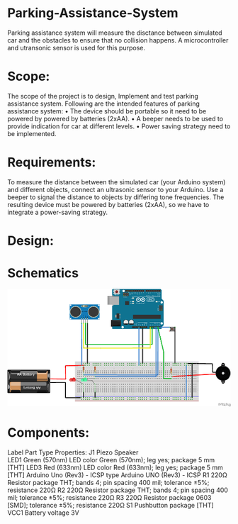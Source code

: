 # Parking-Assistance-System
Parking assistance system will measure the disctance between simulated car and the obstacles to ensure that no collision happens. A microcontroller and utransonic sensor is used for this purpose.

# Scope:
The scope of the project is to design, Implement and test parking assistance system. Following are the intended features of parking assistance system:
•	The device should be portable so it need to be powered by powered by batteries (2xAA). 
•	A beeper needs to be used to provide indication for car at different levels.
•	Power saving strategy need to be implemented. 

# Requirements:
To measure the distance between the simulated car (your Arduino system) and different objects, connect an ultrasonic sensor to your Arduino. Use a beeper to signal the distance to objects by differing tone frequencies. The resulting device must be powered by batteries (2xAA), so we have to integrate a power-saving strategy.

# Design:

# Schematics
![Hardware-Design](https://github.com/zuhadmahmood/Parking-Assistance-System/blob/a9ecaa54b2dcd59a5a30f52fa36003a6b9d7365b/Images/Scmentics.png)

# Components:
Label	Part Type	Properties:
J1	Piezo Speaker	
LED1	Green (570nm) LED	color Green (570nm); leg yes; package 5 mm [THT]
LED3	Red (633nm) LED	color Red (633nm); leg yes; package 5 mm [THT]
Arduino Uno (Rev3) - ICSP	type Arduino UNO (Rev3) - ICSP
R1	220Ω Resistor	package THT; bands 4; pin spacing 400 mil; tolerance ±5%; resistance 220Ω
R2	220Ω Resistor	package THT; bands 4; pin spacing 400 mil; tolerance ±5%; resistance 220Ω
R3	220Ω Resistor	package 0603 [SMD]; tolerance ±5%; resistance 220Ω
S1	Pushbutton	package [THT]
VCC1	Battery	voltage 3V
